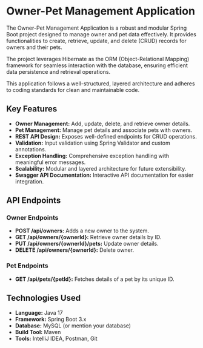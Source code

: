 # Owner-Pet Management Application
The Owner-Pet Management Application is a robust and modular Spring Boot project designed to manage owner and pet data effectively. It provides functionalities to create, retrieve, update, and delete (CRUD) records for owners and their pets.

The project leverages Hibernate as the ORM (Object-Relational Mapping) framework for seamless interaction with the database, ensuring efficient data persistence and retrieval operations.

This application follows a well-structured, layered architecture and adheres to coding standards for clean and maintainable code.

## Key Features
+ **Owner Management:** Add, update, delete, and retrieve owner details.
+ **Pet Management:** Manage pet details and associate pets with owners.
+ **REST API Design:** Exposes well-defined endpoints for CRUD operations.
+ **Validation:** Input validation using Spring Validator and custom annotations.
+ **Exception Handling:** Comprehensive exception handling with meaningful error messages.
+ **Scalability:** Modular and layered architecture for future extensibility.
+ **Swagger API Documentation:** Interactive API documentation for easier integration.

## API Endpoints
### Owner Endpoints
+ **POST /api/owners:** Adds a new owner to the system. 
+ **GET /api/owners/{ownerId}:** Retrieve owner details by ID.
+ **PUT /api/owners/{ownerId}/pets:** Update owner details.
+ **DELETE /api/owners/{ownerId}:** Delete owner.
### Pet Endpoints
+ **GET /api/pets/{petId}:** Fetches details of a pet by its unique ID.

## Technologies Used
+ **Language:** Java 17
+ **Framework:** Spring Boot 3.x
+ **Database:** MySQL (or mention your database)
+ **Build Tool:** Maven
+ **Tools:** IntelliJ IDEA, Postman, Git
